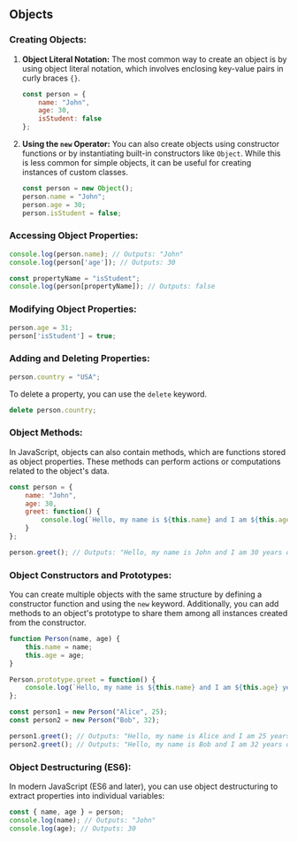 ## Objects
### Creating Objects:
1. **Object Literal Notation:**
   The most common way to create an object is by using object literal notation, which involves enclosing key-value pairs in curly braces `{}`.
   ```javascript
   const person = {
       name: "John",
       age: 30,
       isStudent: false
   };
   ```
2. **Using the `new` Operator:**
   You can also create objects using constructor functions or by instantiating built-in constructors like `Object`. While this is less common for simple objects, it can be useful for creating instances of custom classes.
   ```javascript
   const person = new Object();
   person.name = "John";
   person.age = 30;
   person.isStudent = false;
   ```

### Accessing Object Properties:
```javascript
console.log(person.name); // Outputs: "John"
console.log(person['age']); // Outputs: 30
```

```javascript
const propertyName = "isStudent";
console.log(person[propertyName]); // Outputs: false
```

### Modifying Object Properties:
```javascript
person.age = 31;
person['isStudent'] = true;
```

### Adding and Deleting Properties:
```javascript
person.country = "USA";
```

To delete a property, you can use the `delete` keyword.

```javascript
delete person.country;
```

### Object Methods:
In JavaScript, objects can also contain methods, which are functions stored as object properties. These methods can perform actions or computations related to the object's data.

```javascript
const person = {
    name: "John",
    age: 30,
    greet: function() {
        console.log(`Hello, my name is ${this.name} and I am ${this.age} years old.`);
    }
};

person.greet(); // Outputs: "Hello, my name is John and I am 30 years old."
```

### Object Constructors and Prototypes:
You can create multiple objects with the same structure by defining a constructor function and using the `new` keyword. Additionally, you can add methods to an object's prototype to share them among all instances created from the constructor.
```javascript
function Person(name, age) {
    this.name = name;
    this.age = age;
}

Person.prototype.greet = function() {
    console.log(`Hello, my name is ${this.name} and I am ${this.age} years old.`);
};

const person1 = new Person("Alice", 25);
const person2 = new Person("Bob", 32);

person1.greet(); // Outputs: "Hello, my name is Alice and I am 25 years old."
person2.greet(); // Outputs: "Hello, my name is Bob and I am 32 years old."
```

### Object Destructuring (ES6):
In modern JavaScript (ES6 and later), you can use object destructuring to extract properties into individual variables:
```javascript
const { name, age } = person;
console.log(name); // Outputs: "John"
console.log(age); // Outputs: 30
```
